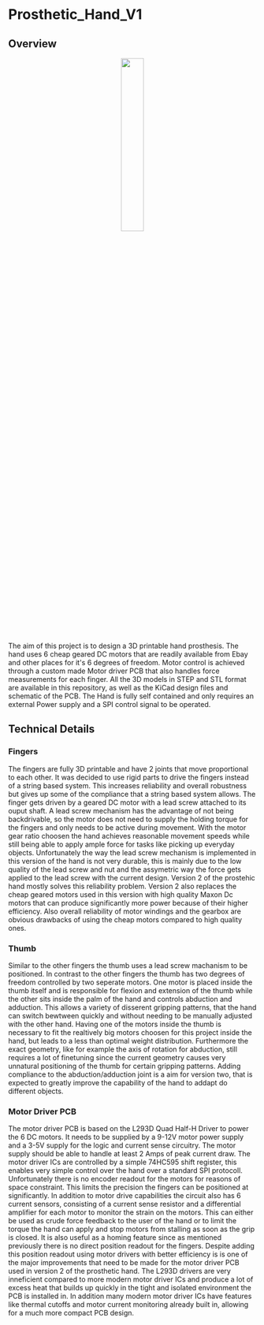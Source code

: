 # Prosthetic_Hand_V1
## Overview
<p align="center">
<img src="https://github.com/timohueser/Prosthetic_Hand_V1/blob/master/Picture_Gallery/Hand_V1_3.jpeg" width="30%" height="30%">
</p>

The aim of this project is to design a 3D printable hand prosthesis. The hand uses 6 cheap geared DC motors that are readily available from Ebay and other places for it's 6 degrees of freedom. Motor control is achieved through a custom made Motor driver PCB that also handles force measurements for each finger. All the 3D models in STEP and STL format are available in this repository, as well as the KiCad design files and schematic of the PCB. The Hand is fully self contained and only requires an external Power supply and a SPI control signal to be operated.

## Technical Details
### Fingers
The fingers are fully 3D printable and have 2 joints that move proportional to each other. It was decided to use rigid parts to drive the fingers instead of a string based system. This increases reliability and overall robustness but gives up some of the compliance that a string based system allows. The finger gets driven by a geared DC motor with a lead screw attached to its ouput shaft. A lead screw mechanism has the advantage of not being backdrivable, so the motor does not need to supply the holding torque for the fingers and only needs to be active during movement. With the motor gear ratio choosen the hand achieves reasonable movement speeds while still being able to apply ample force for tasks like picking up everyday objects. Unfortunately the way the lead screw mechanism is implemented in this version of the hand is not very durable, this is mainly due to the low quality of the lead screw and nut and the assymetric way the force gets applied to the lead screw with the current design. Version 2 of the prostehic hand mostly solves this reliability problem. Version 2 also replaces the cheap geared motors used in this version with high quality Maxon Dc motors that can produce significantly more power because of their higher efficiency. Also overall reliability of motor windings and the gearbox are obvious drawbacks of using the cheap motors compared to high quality ones. 

### Thumb
Similar to the other fingers the thumb uses a lead screw machanism to be positioned. In contrast to the other fingers the thumb has two degrees of freedom controlled by two seperate motors. One motor is placed inside the thumb itself and is responsible for flexion and extension of the thumb while the other sits inside the palm of the hand and controls abduction and adduction. This allows a variety of disserent gripping patterns, that the hand can switch bewtween quickly and without needing to be manually adjusted with the other hand. Having one of the motors inside the thumb is necessary to fit the realtively big motors choosen for this project inside the hand, but leads to a less than optimal weight distribution.
Furthermore the exact geometry, like for example the axis of rotation for abduction, still requires a lot of finetuning since the current geometry causes very unnatural positioning of the thumb for certain gripping patterns. Adding compliance to the abduction/adduction joint is a aim for version two, that is expected to greatly improve the capability of the hand to addapt do different objects.

### Motor Driver PCB
The motor driver PCB is based on the L293D Quad Half-H Driver to power the 6 DC motors. It needs to be supplied by a 9-12V motor power supply and a 3-5V supply for the logic and current sense circuitry. The motor supply should be able to handle at least 2 Amps of peak current draw. The motor driver ICs are controlled by a simple 74HC595 shift register, this enables very simple control over the hand over a standard SPI protocoll. Unfortunately there is no encoder readout for the motors for reasons of space constraint. This limits the precision the fingers can be positioned at significantly. 
In addition to motor drive capabilities the circuit also has 6 current sensors, consisting of a current sense resistor and a differential amplifier for each motor to monitor the strain on the motors. This can either be used as crude force feedback to the user of the hand or to limit the torque the hand can apply and stop motors from stalling as soon as the grip is closed. It is also useful as a homing feature since as mentioned previously there is no direct position readout for the fingers. 
Despite adding this position readout using motor drivers with better efficiency is is one of the major improvements that need to be made for the motor driver PCB used in version 2 of the prosthetic hand. The L293D drivers are very inneficient compared to more modern motor driver ICs and produce a lot of excess heat that builds up quickly in the tight and isolated environment the PCB is installed in. In addition many modern motor driver ICs have features like thermal cutoffs and motor current monitoring already built in, allowing for a much more compact PCB design. 
